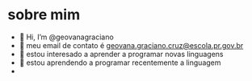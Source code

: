# sobre mim
- 👋 Hi, I’m @geovanagraciano
- 🌟 meu email de contato é geovana.graciano.cruz@escola.pr.gov.br
- 👀 estou interesado a aprender a programar novas linguagens
- 🌱 estou aprendendo a programar recentemente a linguagem
- 
